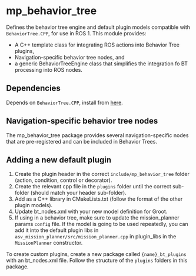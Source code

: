 # mp_behavior_tree

Defines the behavior tree engine and default plugin models compatible with ```BehaviorTree.CPP```, for use in ROS 1.
This module provides:
* A C++ template class for integrating ROS actions into Behavior Tree plugins,
* Navigation-specific behavior tree nodes, and
* a generic BehaviorTreeEngine class that simplifies the integration fo BT processing into ROS nodes.

## Dependencies

Depends on ```BehaviorTree.CPP```, install from [here](https://github.com/BehaviorTree/BehaviorTree.CPP).

## Navigation-specific behavior tree nodes

The mp_behavior_tree package provides several navigation-specific nodes that are pre-registered and can be included in Behavior Trees.

## Adding a new default plugin

1. Create the plugin header in the correct   ```include/mp_behavior_tree``` folder (action, condition, control or decorator).
2. Create the relevant cpp file in the ```plugins``` folder until the correct sub-folder (should match your header sub-folder).
3. Add as a C++ library in CMakeLists.txt (follow the format of the other plugin models).
3. Update bt_nodes.xml with your new model definition for Groot.
4. If using in a behavior tree, make sure to update the mission_planner params ```config``` file. If the model is going to be used repeatedly, you can add it into the
   default plugin libs in ```asv_mission_planner/src/mission_planner.cpp``` in plugin_libs in the ```MissionPlanner``` constructor.

To create custom plugins, create a new package called ```{name}_bt_plugins``` with an bt_nodes.xml file. Follow the structure of the ```plugins``` folders in this package.